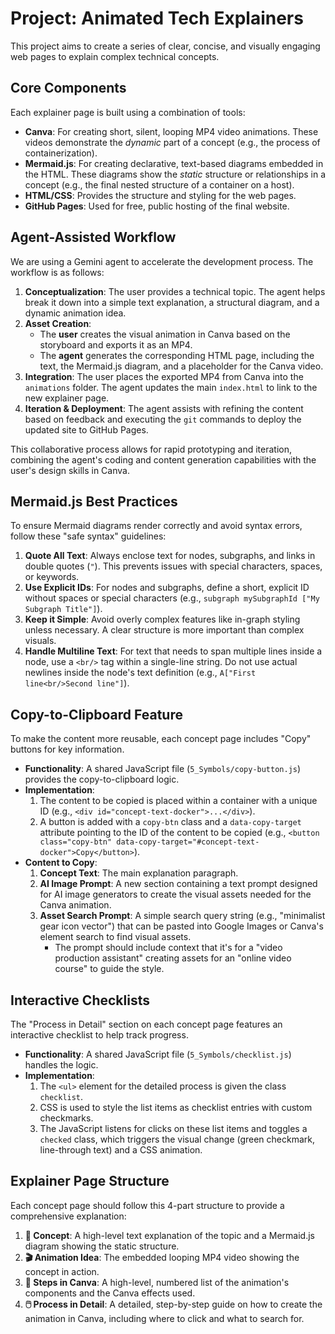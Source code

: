 # Project: Animated Tech Explainers

This project aims to create a series of clear, concise, and visually engaging web pages to explain complex technical concepts.

## Core Components

Each explainer page is built using a combination of tools:

-   **Canva**: For creating short, silent, looping MP4 video animations. These videos demonstrate the *dynamic* part of a concept (e.g., the process of containerization).
-   **Mermaid.js**: For creating declarative, text-based diagrams embedded in the HTML. These diagrams show the *static* structure or relationships in a concept (e.g., the final nested structure of a container on a host).
-   **HTML/CSS**: Provides the structure and styling for the web pages.
-   **GitHub Pages**: Used for free, public hosting of the final website.

## Agent-Assisted Workflow

We are using a Gemini agent to accelerate the development process. The workflow is as follows:

1.  **Conceptualization**: The user provides a technical topic. The agent helps break it down into a simple text explanation, a structural diagram, and a dynamic animation idea.
2.  **Asset Creation**:
    *   The **user** creates the visual animation in Canva based on the storyboard and exports it as an MP4.
    *   The **agent** generates the corresponding HTML page, including the text, the Mermaid.js diagram, and a placeholder for the Canva video.
3.  **Integration**: The user places the exported MP4 from Canva into the `animations` folder. The agent updates the main `index.html` to link to the new explainer page.
4.  **Iteration & Deployment**: The agent assists with refining the content based on feedback and executing the `git` commands to deploy the updated site to GitHub Pages.

This collaborative process allows for rapid prototyping and iteration, combining the agent's coding and content generation capabilities with the user's design skills in Canva.

## Mermaid.js Best Practices

To ensure Mermaid diagrams render correctly and avoid syntax errors, follow these "safe syntax" guidelines:

1.  **Quote All Text**: Always enclose text for nodes, subgraphs, and links in double quotes (`"`). This prevents issues with special characters, spaces, or keywords.
2.  **Use Explicit IDs**: For nodes and subgraphs, define a short, explicit ID without spaces or special characters (e.g., `subgraph mySubgraphId ["My Subgraph Title"]`).
3.  **Keep it Simple**: Avoid overly complex features like in-graph styling unless necessary. A clear structure is more important than complex visuals.
4.  **Handle Multiline Text**: For text that needs to span multiple lines inside a node, use a `<br/>` tag within a single-line string. Do not use actual newlines inside the node's text definition (e.g., `A["First line<br/>Second line"]`).

## Copy-to-Clipboard Feature

To make the content more reusable, each concept page includes "Copy" buttons for key information.

*   **Functionality**: A shared JavaScript file (`5_Symbols/copy-button.js`) provides the copy-to-clipboard logic.
*   **Implementation**:
    1.  The content to be copied is placed within a container with a unique ID (e.g., `<div id="concept-text-docker">...</div>`).
    2.  A button is added with a `copy-btn` class and a `data-copy-target` attribute pointing to the ID of the content to be copied (e.g., `<button class="copy-btn" data-copy-target="#concept-text-docker">Copy</button>`).
*   **Content to Copy**:
    1.  **Concept Text**: The main explanation paragraph.
    2.  **AI Image Prompt**: A new section containing a text prompt designed for AI image generators to create the visual assets needed for the Canva animation.
    3.  **Asset Search Prompt**: A simple search query string (e.g., "minimalist gear icon vector") that can be pasted into Google Images or Canva's element search to find visual assets.
        *   The prompt should include context that it's for a "video production assistant" creating assets for an "online video course" to guide the style.

## Interactive Checklists

The "Process in Detail" section on each concept page features an interactive checklist to help track progress.

*   **Functionality**: A shared JavaScript file (`5_Symbols/checklist.js`) handles the logic.
*   **Implementation**:
    1.  The `<ul>` element for the detailed process is given the class `checklist`.
    2.  CSS is used to style the list items as checklist entries with custom checkmarks.
    3.  The JavaScript listens for clicks on these list items and toggles a `checked` class, which triggers the visual change (green checkmark, line-through text) and a CSS animation.

## Explainer Page Structure

Each concept page should follow this 4-part structure to provide a comprehensive explanation:

1.  **🧠 Concept**: A high-level text explanation of the topic and a Mermaid.js diagram showing the static structure.
2.  **🎬 Animation Idea**: The embedded looping MP4 video showing the concept in action.
3.  **📝 Steps in Canva**: A high-level, numbered list of the animation's components and the Canva effects used.
4.  **🖱️ Process in Detail**: A detailed, step-by-step guide on how to create the animation in Canva, including where to click and what to search for.
